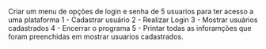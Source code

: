 Criar um menu de opções de login e senha de 5 usuarios para ter acesso a uma plataforma
1 - Cadastrar usuário
2 - Realizar Login
3 - Mostrar usuários cadastrados
4 - Encerrar o programa
5 - Printar todas as inforamções que foram preenchidas em mostrar usuarios cadastrados.
